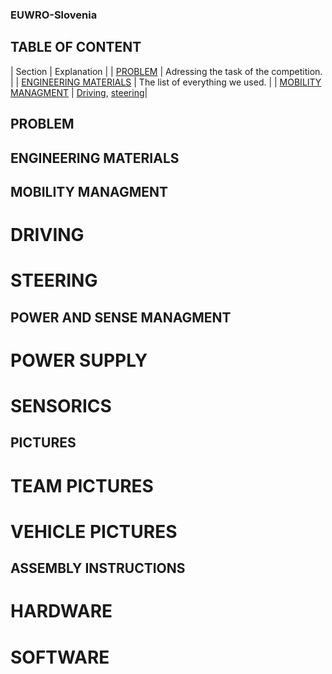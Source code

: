 ### EUWRO-Slovenia
## TABLE OF CONTENT
| Section  | Explanation | 
| [PROBLEM](#problem)  | Adressing the task of the competition. |
| [ENGINEERING MATERIALS](#engineeringmaterials)  | The list of everything we used. |
| [MOBILITY MANAGMENT](#mobilitymanagment)  | [Driving](#driving), [steering](#steering)| 



## PROBLEM

## ENGINEERING MATERIALS

## MOBILITY MANAGMENT
# DRIVING
# STEERING


## POWER AND SENSE MANAGMENT
# POWER SUPPLY
# SENSORICS

## PICTURES
# TEAM PICTURES
# VEHICLE PICTURES

## ASSEMBLY INSTRUCTIONS
# HARDWARE
# SOFTWARE

